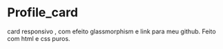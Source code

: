 # Profile_card
card responsivo , com efeito glassmorphism e link para meu github.
Feito com html e css puros.
